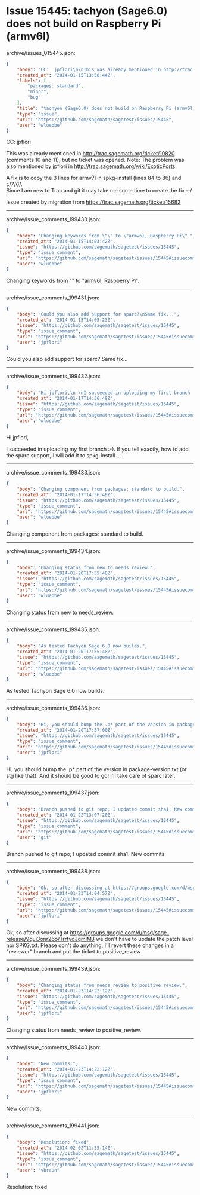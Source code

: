 # Issue 15445: tachyon (Sage6.0) does not build on Raspberry Pi (armv6l)

archive/issues_015445.json:
```json
{
    "body": "CC:  jpflori\n\nThis was already mentioned in http://trac.sagemath.org/ticket/10820 (comments 10 and 11), but no ticket was opened.\nNote: The problem was also mentioned by jpflori in http://trac.sagemath.org/wiki/ExoticPorts.\n\nA fix is to copy the 3 lines for armv7l in spkg-install (lines 84 to 86) and c/7/6/.  \nSince I am new to Trac and git it may take me some time to create the fix :-/\n\n\n\nIssue created by migration from https://trac.sagemath.org/ticket/15682\n\n",
    "created_at": "2014-01-15T13:56:44Z",
    "labels": [
        "packages: standard",
        "minor",
        "bug"
    ],
    "title": "tachyon (Sage6.0) does not build on Raspberry Pi (armv6l)",
    "type": "issue",
    "url": "https://github.com/sagemath/sagetest/issues/15445",
    "user": "wluebbe"
}
```
CC:  jpflori

This was already mentioned in http://trac.sagemath.org/ticket/10820 (comments 10 and 11), but no ticket was opened.
Note: The problem was also mentioned by jpflori in http://trac.sagemath.org/wiki/ExoticPorts.

A fix is to copy the 3 lines for armv7l in spkg-install (lines 84 to 86) and c/7/6/.  
Since I am new to Trac and git it may take me some time to create the fix :-/



Issue created by migration from https://trac.sagemath.org/ticket/15682





---

archive/issue_comments_199430.json:
```json
{
    "body": "Changing keywords from \"\" to \"armv6l, Raspberry Pi\".",
    "created_at": "2014-01-15T14:03:42Z",
    "issue": "https://github.com/sagemath/sagetest/issues/15445",
    "type": "issue_comment",
    "url": "https://github.com/sagemath/sagetest/issues/15445#issuecomment-199430",
    "user": "wluebbe"
}
```

Changing keywords from "" to "armv6l, Raspberry Pi".



---

archive/issue_comments_199431.json:
```json
{
    "body": "Could you also add support for sparc?\nSame fix...",
    "created_at": "2014-01-15T14:05:23Z",
    "issue": "https://github.com/sagemath/sagetest/issues/15445",
    "type": "issue_comment",
    "url": "https://github.com/sagemath/sagetest/issues/15445#issuecomment-199431",
    "user": "jpflori"
}
```

Could you also add support for sparc?
Same fix...



---

archive/issue_comments_199432.json:
```json
{
    "body": "Hi jpflori,\n \nI succeeded in uploading my first branch :-).\nIf you tell exactly, how to add the sparc support, I will add it to spkg-install ...",
    "created_at": "2014-01-17T14:36:49Z",
    "issue": "https://github.com/sagemath/sagetest/issues/15445",
    "type": "issue_comment",
    "url": "https://github.com/sagemath/sagetest/issues/15445#issuecomment-199432",
    "user": "wluebbe"
}
```

Hi jpflori,
 
I succeeded in uploading my first branch :-).
If you tell exactly, how to add the sparc support, I will add it to spkg-install ...



---

archive/issue_comments_199433.json:
```json
{
    "body": "Changing component from packages: standard to build.",
    "created_at": "2014-01-17T14:36:49Z",
    "issue": "https://github.com/sagemath/sagetest/issues/15445",
    "type": "issue_comment",
    "url": "https://github.com/sagemath/sagetest/issues/15445#issuecomment-199433",
    "user": "wluebbe"
}
```

Changing component from packages: standard to build.



---

archive/issue_comments_199434.json:
```json
{
    "body": "Changing status from new to needs_review.",
    "created_at": "2014-01-20T17:55:48Z",
    "issue": "https://github.com/sagemath/sagetest/issues/15445",
    "type": "issue_comment",
    "url": "https://github.com/sagemath/sagetest/issues/15445#issuecomment-199434",
    "user": "wluebbe"
}
```

Changing status from new to needs_review.



---

archive/issue_comments_199435.json:
```json
{
    "body": "As tested Tachyon Sage 6.0 now builds.",
    "created_at": "2014-01-20T17:55:48Z",
    "issue": "https://github.com/sagemath/sagetest/issues/15445",
    "type": "issue_comment",
    "url": "https://github.com/sagemath/sagetest/issues/15445#issuecomment-199435",
    "user": "wluebbe"
}
```

As tested Tachyon Sage 6.0 now builds.



---

archive/issue_comments_199436.json:
```json
{
    "body": "Hi, you should bump the .p* part of the version in package-version.txt (or stg like that). And it should be good to go!\nI'll take care of sparc later.",
    "created_at": "2014-01-20T17:57:00Z",
    "issue": "https://github.com/sagemath/sagetest/issues/15445",
    "type": "issue_comment",
    "url": "https://github.com/sagemath/sagetest/issues/15445#issuecomment-199436",
    "user": "jpflori"
}
```

Hi, you should bump the .p* part of the version in package-version.txt (or stg like that). And it should be good to go!
I'll take care of sparc later.



---

archive/issue_comments_199437.json:
```json
{
    "body": "Branch pushed to git repo; I updated commit sha1. New commits:",
    "created_at": "2014-01-22T13:07:20Z",
    "issue": "https://github.com/sagemath/sagetest/issues/15445",
    "type": "issue_comment",
    "url": "https://github.com/sagemath/sagetest/issues/15445#issuecomment-199437",
    "user": "git"
}
```

Branch pushed to git repo; I updated commit sha1. New commits:



---

archive/issue_comments_199438.json:
```json
{
    "body": "Ok, so after discussing at https://groups.google.com/d/msg/sage-release/9qui3onr26o/TrrfydJqmIMJ we don't have to update the patch level nor SPKG.txt.\nPlease don't do anything, I'll revert these changes in a \"reviewer\" branch and put the ticket to positive_review.",
    "created_at": "2014-01-23T14:04:57Z",
    "issue": "https://github.com/sagemath/sagetest/issues/15445",
    "type": "issue_comment",
    "url": "https://github.com/sagemath/sagetest/issues/15445#issuecomment-199438",
    "user": "jpflori"
}
```

Ok, so after discussing at https://groups.google.com/d/msg/sage-release/9qui3onr26o/TrrfydJqmIMJ we don't have to update the patch level nor SPKG.txt.
Please don't do anything, I'll revert these changes in a "reviewer" branch and put the ticket to positive_review.



---

archive/issue_comments_199439.json:
```json
{
    "body": "Changing status from needs_review to positive_review.",
    "created_at": "2014-01-23T14:22:12Z",
    "issue": "https://github.com/sagemath/sagetest/issues/15445",
    "type": "issue_comment",
    "url": "https://github.com/sagemath/sagetest/issues/15445#issuecomment-199439",
    "user": "jpflori"
}
```

Changing status from needs_review to positive_review.



---

archive/issue_comments_199440.json:
```json
{
    "body": "New commits:",
    "created_at": "2014-01-23T14:22:12Z",
    "issue": "https://github.com/sagemath/sagetest/issues/15445",
    "type": "issue_comment",
    "url": "https://github.com/sagemath/sagetest/issues/15445#issuecomment-199440",
    "user": "jpflori"
}
```

New commits:



---

archive/issue_comments_199441.json:
```json
{
    "body": "Resolution: fixed",
    "created_at": "2014-02-02T11:55:14Z",
    "issue": "https://github.com/sagemath/sagetest/issues/15445",
    "type": "issue_comment",
    "url": "https://github.com/sagemath/sagetest/issues/15445#issuecomment-199441",
    "user": "vbraun"
}
```

Resolution: fixed
